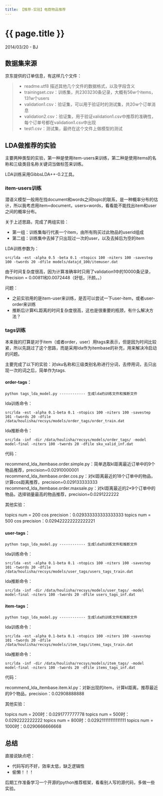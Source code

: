 ```yaml
---
title: 【推荐-实验】电商物品推荐
---
```


{{ page.title }}
================

<p class="meta">2014/03/20 - BJ</p>

## 数据集来源

京东提供的订单信息，有这样几个文件：

> - readme.utf8 描述其他几个文件的数据格式，以及字段含义
> - trainingset.csv：训练集，共2303230条记录，大概有56w个items，131w个users
> - validation1.csv：验证集，可以用于验证时的测试集，共20w个订单消息
> - validation2.csv：验证集，用于验证validation1.csv中推荐的准确性，每个订单号都在validation1.csv中出现
> - test1.csv：测试集，最终在这个文件上做模型的测试


## LDA做推荐的实验

主要两种类型的实验，第一种是使用item-users来训练，第二种是使用items的名称和三级类目名称关键词当做标签来训练。

LDA训练采用GibbsLDA++-0.2工具。

### item-users训练

潜语义模型一般用在找document和words之间topic的联系，是一种概率分布的估计，所以我考虑用item=document，users=words，看看能不能找出item和user之间的概率分布。

关于上述思路，完成了两组实验：

* 第一组：训练集每行代表一个item，由所有购买过此物品的userid组成
* 第二组：训练集中去掉了只出现过一次的user，以及去掉后为空的item

LDA训练参数为：

```
src/lda -est -alpha 0.5 -beta 0.1 -ntopics 100 -niters 100 -savestep 100 -twords 20 -dfile models/datajd_100/itemuser.dat
```

由于时间复杂度很高，因为计算准确率时只用了validation1中的10000条记录，Precision = 0.00811和0.0072448（好低，汗颜。。）

问题：

* 之前实验用的是item-user来训练，是否可以尝试一下user-item，或者user-order来训练
* 推断后计算KL距离的时间复杂度很高，这也是很重要的瓶颈，有什么解决方法？



### tags训练

本来我的打算是对于item（或者order，user）用tags来表示，但是因为时间比较紧，所以先跳过了这个思路，而是采用lda作为itembase的补充，用来解决冷启动的问题。

主要完成了以下的实验：对sku名称和三级类别名称进行分词，去停用词，去只出现一次的词之后，简单作为tags.


#### order-tags：

```
python tags_lda_model.py ------------ 生成lda的训练文件和推断文件
```

lda训练命令：

```
src/lda -est -alpha 0.1-beta 0.1 -ntopics 100 -niters 100 -savestep 101 -twords 20 -dfile /data/houlisha/recsys/models/order_tags/order_train.dat
```

lda推断命令：

```
src/lda -inf -dir /data/houlisha/recsys/models/order_tags/ -model model-final -niters 100 -twords 20 -dfile sku_valid_inf.dat
```

代码：

recommend_lda_itembase.order.simple.py：简单选取kl距离最近订单中的9个物品推荐，precision=0.02910000001 
recommend_lda_itembase.order.cos.py：对kl距离最近的18个订单中的物品，计算cos距离推荐，precision=0.029133333333 
recommend_lda_itembase.order.maxsale.py：对kl距离最近的2*9个订单中的物品，选择销量最高的物品推荐，precision=0.0291222222


其他实验：

topics num = 200 cos precision：0.029333333333333333
topics num = 500 cos precision：0.029422222222222221

#### user-tags：

```
python tags_lda_model.py ------------ 生成lda的训练文件和推断文件
```

lda训练命令：

```
src/lda -est -alpha 0.1-beta 0.1 -ntopics 100 -niters 100 -savestep 101 -twords 20 -dfile /data/houlisha/recsys/models/user_tags/users_tags_train.dat
```

lda推断命令：

```
src/lda -inf -dir /data/houlisha/recsys/models/user_tags/ -model model-final -niters 100 -twords 20 -dfile users_tags_inf.dat
```


#### item-tags：


```
python tags_lda_model.py ------------ 生成lda的训练文件和推断文件
```

lda训练命令：

```
src/lda -est -alpha 0.1-beta 0.1 -ntopics 100 -niters 100 -savestep 101 -twords 20 -dfile /data/houlisha/recsys/models/item_tags/items_tags_train.dat
```

lda推断命令：

```
src/lda -inf -dir /data/houlisha/recsys/models/item_tags/ -model model-final -niters 100 -twords 20 -dfile items_tags_inf.dat
```

代码：

recommend_lda_itembase.item.kl.py：对新出现的item，计算kl距离，推荐最近的9个物品，precision：0.02908888888

其他实验：

topics num = 200时：0.0291777777778
topics num = 500时：0.0292222222222
topics num = 800时：0.029211111111111111
topics num = 1000时：0.0290666666668


## 总结

直接说缺点吧：

*  代码写的不好，效率太低，缺乏逻辑性
* 偷懒！！！

后期工作准备学习一个开源的python推荐框架，看看别人写的源代码，多做一些实验。
